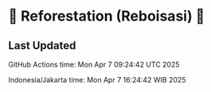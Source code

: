 
# 🌳 Reforestation (Reboisasi) 🌲

## Last Updated

GitHub Actions time: Mon Apr  7 09:24:42 UTC 2025

Indonesia/Jakarta time: Mon Apr  7 16:24:42 WIB 2025
